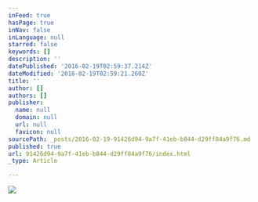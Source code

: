 ```yaml
---
inFeed: true
hasPage: true
inNav: false
inLanguage: null
starred: false
keywords: []
description: ''
datePublished: '2016-02-19T02:59:37.214Z'
dateModified: '2016-02-19T02:59:21.260Z'
title: ''
author: []
authors: []
publisher:
  name: null
  domain: null
  url: null
  favicon: null
sourcePath: _posts/2016-02-19-91426d94-9a7f-41eb-b844-d29ff84a9f76.md
published: true
url: 91426d94-9a7f-41eb-b844-d29ff84a9f76/index.html
_type: Article

---
```

![](https://the-grid-user-content.s3-us-west-2.amazonaws.com/7d9a23b7-d03e-4ec5-85e9-64840aafa376.jpg)
